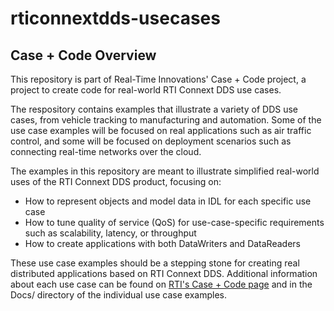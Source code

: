 rticonnextdds-usecases
======================

Case + Code Overview
--------------------

This repository is part of Real-Time Innovations' Case + Code project, 
a project to create code for real-world RTI Connext DDS use cases.

The respository contains examples that illustrate a variety of DDS use cases, 
from vehicle tracking to manufacturing and automation.  Some of the use case
examples will be focused on real applications such as air traffic control, 
and some will be focused on deployment scenarios such as connecting real-time
networks over the cloud.

The examples in this repository are meant to illustrate simplified real-world 
uses of the RTI Connext DDS product, focusing on:
- How to represent objects and model data in IDL for each specific use case
- How to tune quality of service (QoS) for use-case-specific requirements such as scalability, latency, or throughput
- How to create applications with both DataWriters and DataReaders

These use case examples should be a stepping stone for creating real 
distributed applications based on RTI Connext DDS. Additional information 
about each use case can be found on [RTI's Case + Code page](www.rti.com/resources/usecases/index.html)
and in the Docs/ directory of the individual use case examples.

